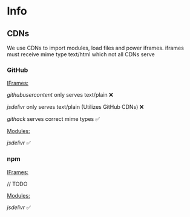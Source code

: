 # Info

## CDNs

We use CDNs to import modules, load files and power iframes.
iframes must receive mime type text/html which not all CDNs serve

### GitHub

<ins>IFrames:</ins>

_githubusercontent_ only serves text/plain ❌

_jsdelivr_ only serves text/plain (Utilizes GitHub CDNs) ❌

_githack_ serves correct mime types ✅

<ins>Modules:</ins>

_jsdelivr_ ✅

### npm

<ins>IFrames:</ins>

// TODO

<ins>Modules:</ins>

_jsdelivr_ ✅
